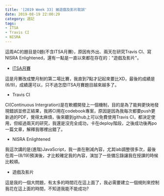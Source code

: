 ```yaml
---
title: '[2019 Week 33] 被遊戲及影片耽誤'
date: 2019-08-19 22:00:29
category: 週記
tags:
- ITSA
- Travis CI
- NISRA
---
```

這周AC的題目是0題(不含ITSA月賽)，原因有外出、兩天在研究Travis CI、寫NISRA Enlightened，還有一點是一直以來都在存在的："遊戲及影片"。

* [ITSA月賽](https://allem40306.github.io/blog/2019/08/20/ITSA73/)

這是月賽改成雙月制的第二場比賽，我直到7點才記起來要比XD，最後的成績是(6/9)，成績還可以，只不過怎麼ITSA月賽題目越來越多了。

* Travis CI

CI(Continuous Intergration)是在軟體開發上一個機制，目的是為了能夠更快地發現錯誤並修正結果，我將CI用在codebook專案，原因是因為我每次都要push更新過的PDF，覺得太麻煩，後來聽到github上可以免費使用Travis CI，都決定使用，但經過兩天的研究，我還是沒完全成功，卡在deploy階段，之後成功後再po一篇文章，解釋我哪裡出錯了。

* NISRA Enlightened

我這次講的是(進階)JavaScript，我一直在刪減內容，尤其lab調整很多次，最後在周一(8/19)預演後，才比較確定我的內容，演加了一些備忘錄讓我在授課的時候比較順。

* 遊戲及影片

這是我的一個大問題，有太多的時間花在這上面了，我必需要建立一個規則來控制我花在這上面的時間，不知道我能不能成功?